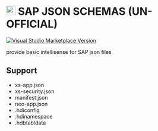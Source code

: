# <img height="25px" src="https://res.cloudinary.com/digf90pwi/image/upload/v1609307020/json-file_ktyrrz.png"> SAP JSON SCHEMAS (UN-OFFICIAL)

[![Visual Studio Marketplace Version](https://img.shields.io/visual-studio-marketplace/v/TheoSun.sap-json-schemas?label=vscode%20marketplace)](https://marketplace.visualstudio.com/items?itemName=TheoSun.sap-json-schemas)

provide basic intellisense for SAP json files

## Support

* xs-app.json
* xs-security.json
* manifest.json
* neo-app.json
* .hdiconfig
* .hdinamespace
* .hdbtabldata